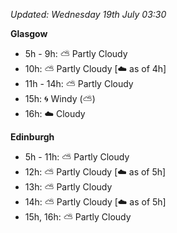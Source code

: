 *Updated: Wednesday 19th July 03:30*

**Glasgow**

* 5h - 9h: :partly_sunny: Partly Cloudy
* 10h: :partly_sunny: Partly Cloudy [:cloud: as of 4h]
* 11h - 14h: :partly_sunny: Partly Cloudy
* 15h: :cyclone: Windy (:partly_sunny:)
* 16h: :cloud: Cloudy

**Edinburgh**

* 5h - 11h: :partly_sunny: Partly Cloudy
* 12h: :partly_sunny: Partly Cloudy [:cloud: as of 5h]
* 13h: :partly_sunny: Partly Cloudy
* 14h: :partly_sunny: Partly Cloudy [:cloud: as of 5h]
* 15h, 16h: :partly_sunny: Partly Cloudy
